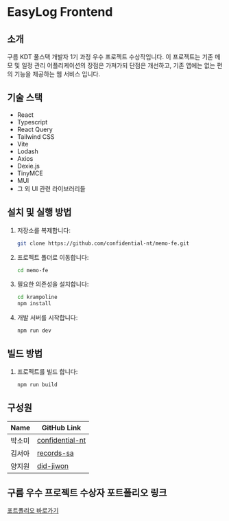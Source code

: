 # EasyLog Frontend

## 소개

구름 KDT 풀스택 개발자 1기 과정 우수 프로젝트 수상작입니다. 이 프로젝트는 기존 메모 및 일정 관리 어플리케이션의 장점은 가져가되 단점은 개선하고, 기존 앱에는 없는 편의 기능을 제공하는 웹 서비스 입니다.

## 기술 스택

- React
- Typescript
- React Query
- Tailwind CSS
- Vite
- Lodash
- Axios
- Dexie.js
- TinyMCE
- MUI
- 그 외 UI 관련 라이브러리들

## 설치 및 실행 방법

1. 저장소를 복제합니다:

   ```bash
   git clone https://github.com/confidential-nt/memo-fe.git

   ```

2. 프로젝트 폴더로 이동합니다:
   ```bash
   cd memo-fe
   ```
3. 필요한 의존성을 설치합니다:
   ```bash
   cd krampoline
   npm install
   ```
4. 개발 서버를 시작합니다:
   ```bash
   npm run dev
   ```

## 빌드 방법

1. 프로젝트를 빌드 합니다:
   ```bash
   npm run build
   ```

## 구성원

| Name   | GitHub Link                                           |
| ------ | ----------------------------------------------------- |
| 박소미 | [confidential-nt](https://github.com/confidential-nt) |
| 김서아 | [records-sa](https://github.com/records-sa)           |
| 양지원 | [did-jiwon](https://github.com/did-jiwon)             |

## 구름 우수 프로젝트 수상자 포트폴리오 링크

[포트폴리오 바로가기](https://www.notion.so/6s-60f3fc9584694337bf4dc57e30db6bcc?pvs=4)
